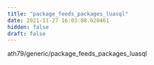 ```yaml
---
title: "package_feeds_packages_luasql"
date: 2021-11-27 16:03:08.628461
hidden: false
draft: false
---
```


ath79/generic/package_feeds_packages_luasql

